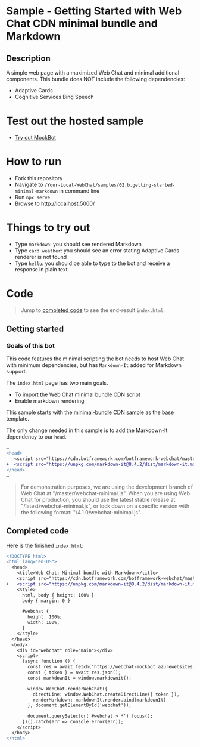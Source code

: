 # Sample - Getting Started with Web Chat CDN minimal bundle and Markdown

## Description

A simple web page with a maximized Web Chat and minimal additional components. This bundle does NOT include the following dependencies:

- Adaptive Cards
- Cognitive Services Bing Speech

# Test out the hosted sample

- [Try out MockBot](https://microsoft.github.io/BotFramework-WebChat/02.b.getting-started-minimal-markdown)

# How to run

- Fork this repository
- Navigate to `/Your-Local-WebChat/samples/02.b.getting-started-minimal-markdown` in command line
- Run `npx serve`
- Browse to [http://localhost:5000/](http://localhost:5000/)

# Things to try out

- Type `markdown`: you should see rendered Markdown
- Type `card weather`: you should see an error stating Adaptive Cards renderer is not found
- Type `hello`: you should be able to type to the bot and receive a response in plain text

# Code

> Jump to [completed code](#completed-code) to see the end-result `index.html`.

## Getting started

### Goals of this bot

This code features the minimal scripting the bot needs to host Web Chat with minimum dependencies, but has `Markdown-It` added for Markdown support.

The `index.html` page has two main goals.
- To import the Web Chat minimal bundle CDN script
- Enable markdown rendering

This sample starts with the [minimal-bundle CDN sample](./../02.b.getting-started-minimal-bundle/README.md) as the base template.

The only change needed in this sample is to add the Markdown-It dependency to our `head`.

```diff
…
<head>
   <script src="https://cdn.botframework.com/botframework-webchat/master/webchat-minimal.js"></script>
+  <script src="https://unpkg.com/markdown-it@8.4.2/dist/markdown-it.min.js"></script>
</head>
…
```

> For demonstration purposes, we are using the development branch of Web Chat at "/master/webchat-minimal.js". When you are using Web Chat for production, you should use the latest stable release at "/latest/webchat-minimal.js", or lock down on a specific version with the following format: "/4.1.0/webchat-minimal.js".

## Completed code

Here is the finished `index.html`:

```diff
<!DOCTYPE html>
<html lang="en-US">
  <head>
    <title>Web Chat: Minimal bundle with Markdown</title>
    <script src="https://cdn.botframework.com/botframework-webchat/master/webchat-minimal.js"></script>
+   <script src="https://unpkg.com/markdown-it@8.4.2/dist/markdown-it.min.js"></script>
    <style>
      html, body { height: 100% }
      body { margin: 0 }

      #webchat {
        height: 100%;
        width: 100%;
      }
    </style>
  </head>
  <body>
    <div id="webchat" role="main"></div>
    <script>
      (async function () {
        const res = await fetch('https://webchat-mockbot.azurewebsites.net/directline/token', { method: 'POST' });
        const { token } = await res.json();
        const markdownIt = window.markdownit();

        window.WebChat.renderWebChat({
          directLine: window.WebChat.createDirectLine({ token }),
          renderMarkdown: markdownIt.render.bind(markdownIt)
        }, document.getElementById('webchat'));

        document.querySelector('#webchat > *').focus();
      })().catch(err => console.error(err));
    </script>
  </body>
</html>

```
